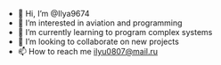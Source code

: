 - 👋 Hi, I’m @Ilya9674
- 👀 I’m interested in aviation and programming
- 🌱 I’m currently learning to program complex systems
- 💞️ I’m looking to collaborate on new projects
- 📫 How to reach me ilyu0807@mail.ru

<!---
Ilya9674/Ilya9674 is a ✨ special ✨ repository because its `README.md` (this file) appears on your GitHub profile.
You can click the Preview link to take a look at your changes.
--->
